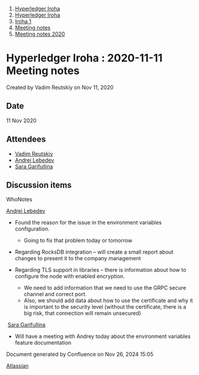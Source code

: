 1. [Hyperledger Iroha](index.html)
2. [Hyperledger Iroha](Hyperledger-Iroha_20873224.html)
3. [Iroha 1](Iroha-1_21015959.html)
4. [Meeting notes](Meeting-notes_21016018.html)
5. [Meeting notes 2020](Meeting-notes-2020_21016022.html)

# Hyperledger Iroha : 2020-11-11 Meeting notes

Created by Vadim Reutskiy on Nov 11, 2020

## Date

11 Nov 2020

## Attendees

- [Vadim Reutskiy](https://lf-hyperledger.atlassian.net/wiki/people/5b8d04b72786fb2bf79a7405?ref=confluence)
- [Andrei Lebedev](https://lf-hyperledger.atlassian.net/wiki/people/557058:c02f1b3d-42e6-4519-ba84-2d0476dccbc9?ref=confluence)
- [Sara Garifullina](https://lf-hyperledger.atlassian.net/wiki/people/5b6c115b2c9bd83c03707f95?ref=confluence)

## Discussion items

WhoNotes

[Andrei Lebedev](https://lf-hyperledger.atlassian.net/wiki/people/557058:c02f1b3d-42e6-4519-ba84-2d0476dccbc9?ref=confluence)

- Found the reason for the issue in the environment variables configuration.
  
  - Going to fix that problem today or tomorrow
- Regarding RocksDB integration – will create a small report about changes to present it to the company management
- Regarding TLS support in libraries – there is information about how to configure the node with enabled encryption.
  
  - We need to add information that we need to use the GRPC secure channel and correct port.
  - Also, we should add data about how to use the certificate and why it is important to the security level (without the certificate, there is a big risk, that connection will remain unsecured)

 [Sara Garifullina](https://lf-hyperledger.atlassian.net/wiki/people/5b6c115b2c9bd83c03707f95?ref=confluence)

- Will have a meeting with Andrey today about the environment variables feature documentation

Document generated by Confluence on Nov 26, 2024 15:05

[Atlassian](http://www.atlassian.com/)
